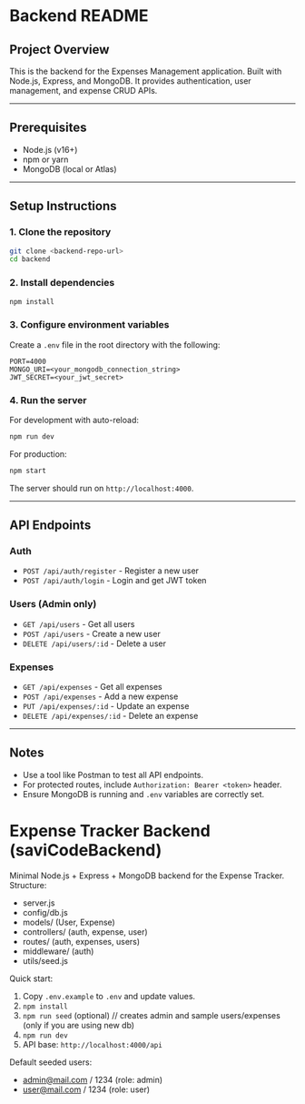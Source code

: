# Backend README

## Project Overview

This is the backend for the Expenses Management application.
Built with Node.js, Express, and MongoDB. It provides authentication, user management, and expense CRUD APIs.

---

## Prerequisites

* Node.js (v16+)
* npm or yarn
* MongoDB (local or Atlas)

---

## Setup Instructions

### 1. Clone the repository

```bash
git clone <backend-repo-url>
cd backend
```

### 2. Install dependencies

```bash
npm install
```

### 3. Configure environment variables

Create a `.env` file in the root directory with the following:

```
PORT=4000
MONGO_URI=<your_mongodb_connection_string>
JWT_SECRET=<your_jwt_secret>
```

### 4. Run the server

For development with auto-reload:

```bash
npm run dev
```

For production:

```bash
npm start
```

The server should run on `http://localhost:4000`.

---

## API Endpoints

### Auth

* `POST /api/auth/register` - Register a new user
* `POST /api/auth/login` - Login and get JWT token

### Users (Admin only)

* `GET /api/users` - Get all users
* `POST /api/users` - Create a new user
* `DELETE /api/users/:id` - Delete a user

### Expenses

* `GET /api/expenses` - Get all expenses
* `POST /api/expenses` - Add a new expense
* `PUT /api/expenses/:id` - Update an expense
* `DELETE /api/expenses/:id` - Delete an expense

---

## Notes

* Use a tool like Postman to test all API endpoints.
* For protected routes, include `Authorization: Bearer <token>` header.
* Ensure MongoDB is running and `.env` variables are correctly set.



# Expense Tracker Backend (saviCodeBackend)

Minimal Node.js + Express + MongoDB backend for the Expense Tracker.
Structure:
- server.js
- config/db.js
- models/ (User, Expense)
- controllers/ (auth, expense, user)
- routes/ (auth, expenses, users)
- middleware/ (auth)
- utils/seed.js

Quick start:
1. Copy `.env.example` to `.env` and update values.
2. `npm install`
3. `npm run seed` (optional) // creates admin and sample users/expenses (only if you are using new db)
4. `npm run dev`
5. API base: `http://localhost:4000/api`

Default seeded users:
- admin@mail.com / 1234  (role: admin)
- user@mail.com / 1234   (role: user)
